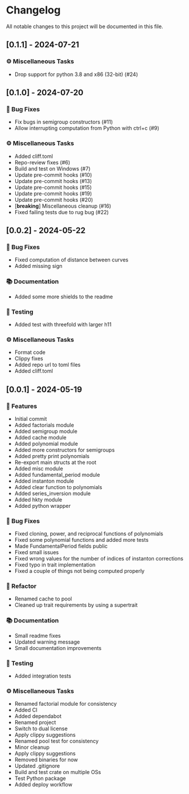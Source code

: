 # Changelog

All notable changes to this project will be documented in this file.

## [0.1.1] - 2024-07-21

### ⚙️ Miscellaneous Tasks

- Drop support for python 3.8 and x86 (32-bit) (#24)

## [0.1.0] - 2024-07-20

### 🐛 Bug Fixes

- Fix bugs in semigroup constructors (#11)
- Allow interrupting computation from Python with ctrl+c (#9)

### ⚙️ Miscellaneous Tasks

- Added cliff.toml
- Repo-review fixes (#6)
- Build and test on Windows (#7)
- Update pre-commit hooks (#10)
- Update pre-commit hooks (#13)
- Update pre-commit hooks (#15)
- Update pre-commit hooks (#19)
- Update pre-commit hooks (#20)
- [**breaking**] Miscellaneous cleanup (#16)
- Fixed failing tests due to rug bug (#22)

## [0.0.2] - 2024-05-22

### 🐛 Bug Fixes

- Fixed computation of distance between curves
- Added missing sign

### 📚 Documentation

- Added some more shields to the readme

### 🧪 Testing

- Added test with threefold with larger h11

### ⚙️ Miscellaneous Tasks

- Format code
- Clippy fixes
- Added repo url to toml files
- Added cliff.toml

## [0.0.1] - 2024-05-19

### 🚀 Features

- Initial commit
- Added factorials module
- Added semigroup module
- Added cache module
- Added polynomial module
- Added more constructors for semigroups
- Added pretty print polynomials
- Re-export main structs at the root
- Added misc module
- Added fundamental_period module
- Added instanton module
- Added clear function to polynomials
- Added series_inversion module
- Added hkty module
- Added python wrapper

### 🐛 Bug Fixes

- Fixed cloning, power, and reciprocal functions of polynomials
- Fixed some polynomial functions and added more tests
- Made FundamentalPeriod fields public
- Fixed small issues
- Fixed wrong values for the number of indices of instanton corrections
- Fixed typo in trait implementation
- Fixed a couple of things not being computed properly

### 🚜 Refactor

- Renamed cache to pool
- Cleaned up trait requirements by using a supertrait

### 📚 Documentation

- Small readme fixes
- Updated warning message
- Small documentation improvements

### 🧪 Testing

- Added integration tests

### ⚙️ Miscellaneous Tasks

- Renamed factorial module for consistency
- Added CI
- Added dependabot
- Renamed project
- Switch to dual license
- Apply clippy suggestions
- Renamed pool test for consistency
- Minor cleanup
- Apply clippy suggestions
- Removed binaries for now
- Updated .gitignore
- Build and test crate on multiple OSs
- Test Python package
- Added deploy workflow

<!-- generated by git-cliff -->
